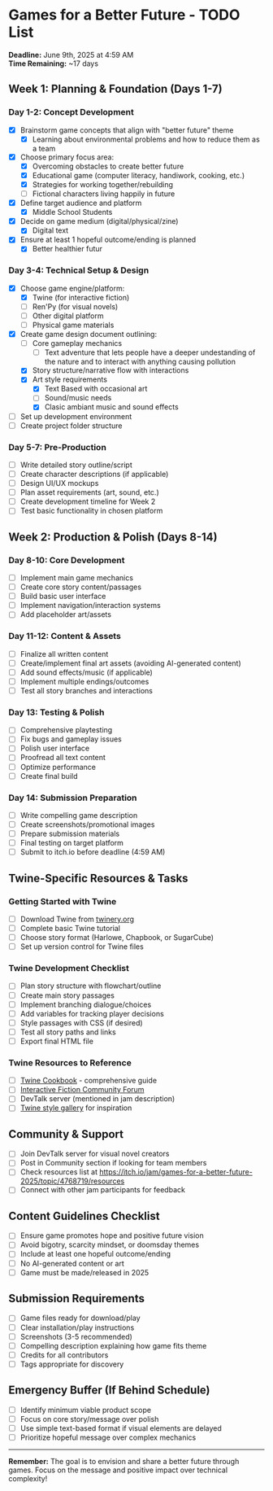# Games for a Better Future - TODO List

**Deadline:** June 9th, 2025 at 4:59 AM  
**Time Remaining:** ~17 days

## Week 1: Planning & Foundation (Days 1-7)

### Day 1-2: Concept Development
- [x] Brainstorm game concepts that align with "better future" theme
  - [x] Learning about environmental problems and how to reduce them as a team
- [x] Choose primary focus area:
  - [x] Overcoming obstacles to create better future
  - [x] Educational game (computer literacy, handiwork, cooking, etc.)
  - [x] Strategies for working together/rebuilding
  - [ ] Fictional characters living happily in future
- [x] Define target audience and platform
  - [x] Middle School Students
- [x] Decide on game medium (digital/physical/zine)
  - [x] Digital text
- [x] Ensure at least 1 hopeful outcome/ending is planned
  - [x] Better healthier futur

### Day 3-4: Technical Setup & Design
- [x] Choose game engine/platform:
  - [x] Twine (for interactive fiction)
  - [ ] Ren'Py (for visual novels)
  - [ ] Other digital platform
  - [ ] Physical game materials
- [x] Create game design document outlining:
  - [ ] Core gameplay mechanics
    - [ ] Text adventure that lets people have a deeper undestanding of the nature and to interact with anything causing pollution
  - [x] Story structure/narrative flow with interactions
  - [x] Art style requirements
    - [x] Text Based with occasional art
    - [ ] Sound/music needs
    - [x] Clasic ambiant music and sound effects
- [ ] Set up development environment
- [ ] Create project folder structure

### Day 5-7: Pre-Production
- [ ] Write detailed story outline/script
- [ ] Create character descriptions (if applicable)
- [ ] Design UI/UX mockups
- [ ] Plan asset requirements (art, sound, etc.)
- [ ] Create development timeline for Week 2
- [ ] Test basic functionality in chosen platform

## Week 2: Production & Polish (Days 8-14)

### Day 8-10: Core Development
- [ ] Implement main game mechanics
- [ ] Create core story content/passages
- [ ] Build basic user interface
- [ ] Implement navigation/interaction systems
- [ ] Add placeholder art/assets

### Day 11-12: Content & Assets
- [ ] Finalize all written content
- [ ] Create/implement final art assets (avoiding AI-generated content)
- [ ] Add sound effects/music (if applicable)
- [ ] Implement multiple endings/outcomes
- [ ] Test all story branches and interactions

### Day 13: Testing & Polish
- [ ] Comprehensive playtesting
- [ ] Fix bugs and gameplay issues
- [ ] Polish user interface
- [ ] Proofread all text content
- [ ] Optimize performance
- [ ] Create final build

### Day 14: Submission Preparation
- [ ] Write compelling game description
- [ ] Create screenshots/promotional images
- [ ] Prepare submission materials
- [ ] Final testing on target platform
- [ ] Submit to itch.io before deadline (4:59 AM)

## Twine-Specific Resources & Tasks

### Getting Started with Twine
- [ ] Download Twine from [twinery.org](https://twinery.org)
- [ ] Complete basic Twine tutorial
- [ ] Choose story format (Harlowe, Chapbook, or SugarCube)
- [ ] Set up version control for Twine files

### Twine Development Checklist
- [ ] Plan story structure with flowchart/outline
- [ ] Create main story passages
- [ ] Implement branching dialogue/choices
- [ ] Add variables for tracking player decisions
- [ ] Style passages with CSS (if desired)
- [ ] Test all story paths and links
- [ ] Export final HTML file

### Twine Resources to Reference
- [ ] [Twine Cookbook](http://twinery.org/cookbook/) - comprehensive guide
- [ ] [Interactive Fiction Community Forum](https://intfiction.org/c/authoring/twine/46)
- [ ] DevTalk server (mentioned in jam description)
- [ ] [Twine style gallery](https://twinery.org/2/#!/stories) for inspiration

## Community & Support
- [ ] Join DevTalk server for visual novel creators
- [ ] Post in Community section if looking for team members
- [ ] Check resources list at https://itch.io/jam/games-for-a-better-future-2025/topic/4768719/resources
- [ ] Connect with other jam participants for feedback

## Content Guidelines Checklist
- [ ] Ensure game promotes hope and positive future vision
- [ ] Avoid bigotry, scarcity mindset, or doomsday themes
- [ ] Include at least one hopeful outcome/ending
- [ ] No AI-generated content or art
- [ ] Game must be made/released in 2025

## Submission Requirements
- [ ] Game files ready for download/play
- [ ] Clear installation/play instructions
- [ ] Screenshots (3-5 recommended)
- [ ] Compelling description explaining how game fits theme
- [ ] Credits for all contributors
- [ ] Tags appropriate for discovery

## Emergency Buffer (If Behind Schedule)
- [ ] Identify minimum viable product scope
- [ ] Focus on core story/message over polish
- [ ] Use simple text-based format if visual elements are delayed
- [ ] Prioritize hopeful message over complex mechanics

---

**Remember:** The goal is to envision and share a better future through games. Focus on the message and positive impact over technical complexity!
